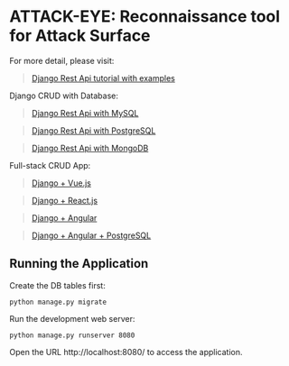 # ATTACK-EYE: Reconnaissance tool for Attack Surface 

For more detail, please visit:
> [Django Rest Api tutorial with examples](https://bezkoder.com/django-rest-api/)

Django CRUD with Database:
> [Django Rest Api with MySQL](https://bezkoder.com/django-crud-mysql-rest-framework/)

> [Django Rest Api with PostgreSQL](https://bezkoder.com/django-postgresql-crud-rest-framework/)

> [Django Rest Api with MongoDB](https://bezkoder.com/django-mongodb-crud-rest-framework/)

Full-stack CRUD App:
> [Django + Vue.js](https://bezkoder.com/django-vue-js-rest-framework/)

> [Django + React.js](https://bezkoder.com/django-react-axios-rest-framework/)

> [Django + Angular](https://bezkoder.com/django-angular-10-crud-rest-framework/)

> [Django + Angular + PostgreSQL](https://bezkoder.com/django-angular-postgresql/)

## Running the Application

Create the DB tables first:
```
python manage.py migrate
```
Run the development web server:
```
python manage.py runserver 8080
```
Open the URL http://localhost:8080/ to access the application.
